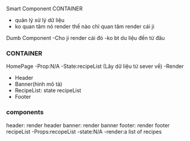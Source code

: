 Smart Component CONTAINER
 - quản lý xử lý dữ liệu
 - ko quan tâm nó render thế nào chỉ quan tâm render cái ji

 Dumb Component
 -Cho ji render cái đó
 -ko bt du liệu đến từ đâu

 ### CONTAINER
 HomePage
  -Prop:N/A
  -State:recipeList (Lây dữ liệu từ sever về)
  -Render
   - Header
   - Banner(hình mô tả)
   - RecipeList: state recipeList
   - Footer

### components
header: render header
banner: render banner
footer: render footer
recipeList
-Props:recopeList
-state:N/A
-render:a list of recipes